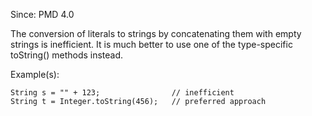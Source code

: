 Since: PMD 4.0

The conversion of literals to strings by concatenating them with empty strings is inefficient.
It is much better to use one of the type-specific toString() methods instead.

Example(s):
```
String s = "" + 123;                // inefficient
String t = Integer.toString(456);   // preferred approach
```
